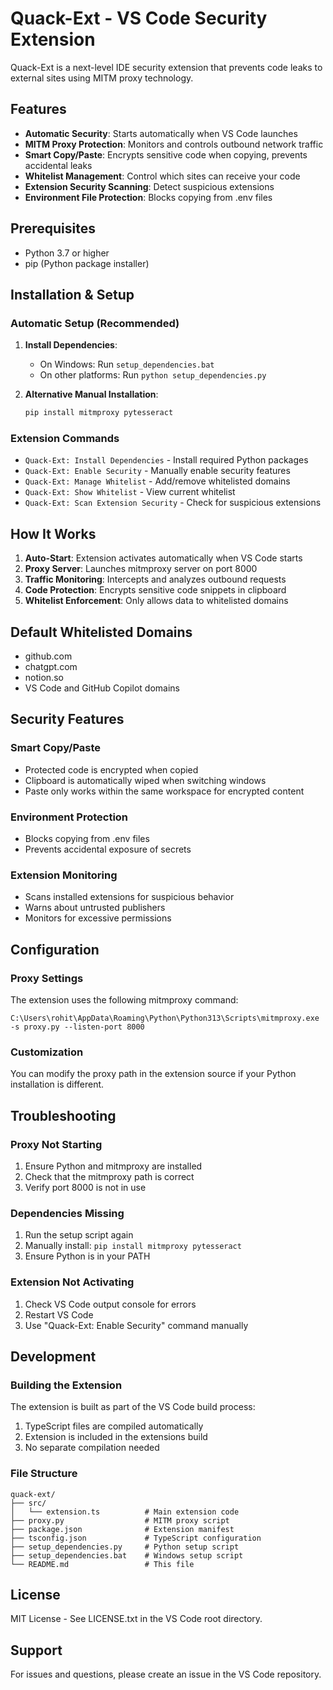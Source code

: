 # Quack-Ext - VS Code Security Extension

Quack-Ext is a next-level IDE security extension that prevents code leaks to external sites using MITM proxy technology.

## Features

- **Automatic Security**: Starts automatically when VS Code launches
- **MITM Proxy Protection**: Monitors and controls outbound network traffic
- **Smart Copy/Paste**: Encrypts sensitive code when copying, prevents accidental leaks
- **Whitelist Management**: Control which sites can receive your code
- **Extension Security Scanning**: Detect suspicious extensions
- **Environment File Protection**: Blocks copying from .env files

## Prerequisites

- Python 3.7 or higher
- pip (Python package installer)

## Installation & Setup

### Automatic Setup (Recommended)

1. **Install Dependencies**:
   - On Windows: Run `setup_dependencies.bat`
   - On other platforms: Run `python setup_dependencies.py`

2. **Alternative Manual Installation**:
   ```bash
   pip install mitmproxy pytesseract
   ```

### Extension Commands

- `Quack-Ext: Install Dependencies` - Install required Python packages
- `Quack-Ext: Enable Security` - Manually enable security features
- `Quack-Ext: Manage Whitelist` - Add/remove whitelisted domains
- `Quack-Ext: Show Whitelist` - View current whitelist
- `Quack-Ext: Scan Extension Security` - Check for suspicious extensions

## How It Works

1. **Auto-Start**: Extension activates automatically when VS Code starts
2. **Proxy Server**: Launches mitmproxy server on port 8000
3. **Traffic Monitoring**: Intercepts and analyzes outbound requests
4. **Code Protection**: Encrypts sensitive code snippets in clipboard
5. **Whitelist Enforcement**: Only allows data to whitelisted domains

## Default Whitelisted Domains

- github.com
- chatgpt.com
- notion.so
- VS Code and GitHub Copilot domains

## Security Features

### Smart Copy/Paste
- Protected code is encrypted when copied
- Clipboard is automatically wiped when switching windows
- Paste only works within the same workspace for encrypted content

### Environment Protection
- Blocks copying from .env files
- Prevents accidental exposure of secrets

### Extension Monitoring
- Scans installed extensions for suspicious behavior
- Warns about untrusted publishers
- Monitors for excessive permissions

## Configuration

### Proxy Settings

The extension uses the following mitmproxy command:
```
C:\Users\rohit\AppData\Roaming\Python\Python313\Scripts\mitmproxy.exe -s proxy.py --listen-port 8000
```

### Customization

You can modify the proxy path in the extension source if your Python installation is different.

## Troubleshooting

### Proxy Not Starting
1. Ensure Python and mitmproxy are installed
2. Check that the mitmproxy path is correct
3. Verify port 8000 is not in use

### Dependencies Missing
1. Run the setup script again
2. Manually install: `pip install mitmproxy pytesseract`
3. Ensure Python is in your PATH

### Extension Not Activating
1. Check VS Code output console for errors
2. Restart VS Code
3. Use "Quack-Ext: Enable Security" command manually

## Development

### Building the Extension

The extension is built as part of the VS Code build process:

1. TypeScript files are compiled automatically
2. Extension is included in the extensions build
3. No separate compilation needed

### File Structure

```
quack-ext/
├── src/
│   └── extension.ts          # Main extension code
├── proxy.py                  # MITM proxy script
├── package.json              # Extension manifest
├── tsconfig.json             # TypeScript configuration
├── setup_dependencies.py     # Python setup script
├── setup_dependencies.bat    # Windows setup script
└── README.md                 # This file
```

## License

MIT License - See LICENSE.txt in the VS Code root directory.

## Support

For issues and questions, please create an issue in the VS Code repository.
